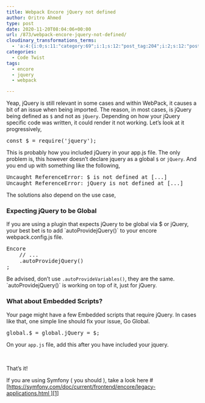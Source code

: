 ```yaml
---
title: Webpack Encore jQuery not defined
author: Oritro Ahmed
type: post
date: 2020-11-20T08:04:06+00:00
url: /873/webpack-encore-jquery-not-defined/
cloudinary_transformations_terms:
  - 'a:4:{i:0;s:11:"category:69";i:1;s:12:"post_tag:204";i:2;s:12:"post_tag:205";i:3;s:12:"post_tag:206";}'
categories:
  - Code Twist
tags:
  - encore
  - jquery
  - webpack

---
```

Yeap, jQuery is still relevant in some cases and within WebPack, it causes a bit of an issue when being imported. The reason, in most cases, is jQuery being defined as `$` and not as `jQuery`. Depending on how your jQuery specific code was written, it could render it not working. Let&#8217;s look at it progressively,

<pre class="lang:default decode:true ">const $ = require('jquery');</pre>

This is probably how you included jQuery in your app.js file. The only problem is, this however doesn&#8217;t declare jquery as a global `$` or `jQuery`. And you end up with something like the following,

<pre class="lang:default decode:true ">Uncaught ReferenceError: $ is not defined at [...]
Uncaught ReferenceError: jQuery is not defined at [...]
</pre>

The solutions also depend on the use case,

### Expecting jQuery to be Global

If you are using a plugin that expects jQuery to be global via $ or jQuery, your best bet is to add \`autoProvidejQuery()\` to your encore webpack.config.js file.

<pre class="lang:default decode:true ">Encore
    // ...
    .autoProvidejQuery()
;</pre>

Be advised, don&#8217;t use `.autoProvideVariables()`, they are the same. \`autoProvidejQuery()\` is working on top of it, just for jQuery.

### What about Embedded Scripts?

Your page might have a few Embedded scripts that require jQuery. In cases like that, one simple line should fix your issue, Go Global.

<pre class="lang:default decode:true ">global.$ = global.jQuery = $;</pre>

On your `app.js` file, add this after you have included your jquery.

&nbsp;

That&#8217;s it!

If you are using Symfony ( you should ), take a look here # [https://symfony.com/doc/current/frontend/encore/legacy-applications.html ][1]

&nbsp;

 [1]: https://symfony.com/doc/current/frontend/encore/legacy-applications.html